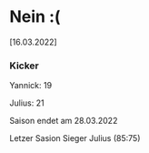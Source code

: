 
# Nein :(


<!---um 16:00 Uhr im Raum 033 Gebäude 2

Es gibt Kaffee-->


<!---![image](https://user-images.githubusercontent.com/73311547/125851712-3934142d-7930-4613-8163-7ba796f7bffd.png)-->

[16.03.2022]


### Kicker

Yannick: 19

Julius:  21

Saison endet am 28.03.2022

Letzer Sasion Sieger Julius (85:75)
